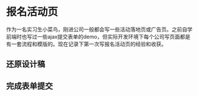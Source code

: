# 报名活动页

作为一名实习生小菜鸟，刚进公司一般都会写一些活动落地页或广告页。之前自学前端时也写过一些ajax提交表单的demo，但实际开发环境下每个公司写页面都是有一套流程和模版的。现在记录下第一次写报名活动页的经验和收获。

## 还原设计稿

##  完成表单提交

